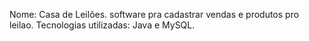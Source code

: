 Nome: Casa de Leilões.
software pra cadastrar vendas e produtos pro leilao.
Tecnologias utilizadas: Java e MySQL.
